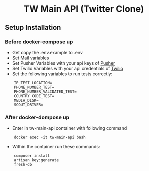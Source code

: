 <h1 align="center">TW Main API (Twitter Clone)</h1>


## Setup Installation

### Before docker-compose up
- Get copy the .env.example to .env
- Set Mail variables
- Set Pusher Variables with your api keys of <a href="https://pusher.com">Pusher</a>
- Set Twilio Variables with your api credentials of <a href="https://twilio.com">Twilio</a>
- Set the following variables to run tests correctly:
```
    IP_TEST_LOCATION=
    PHONE_NUMBER_TEST=
    PHONE_NUMBER_VALIDATED_TEST=
    COUNTRY_CODE_TEST=
    MEDIA_DISK=
    SCOUT_DRIVER=
```

### After docker-dompose up
- Enter in tw-main-api container with following command 
```
    docker exec -it tw-main-api bash
```
- Within the container run these commands:
```
    composer install
    artisan key:generate
    fresh-db
```

